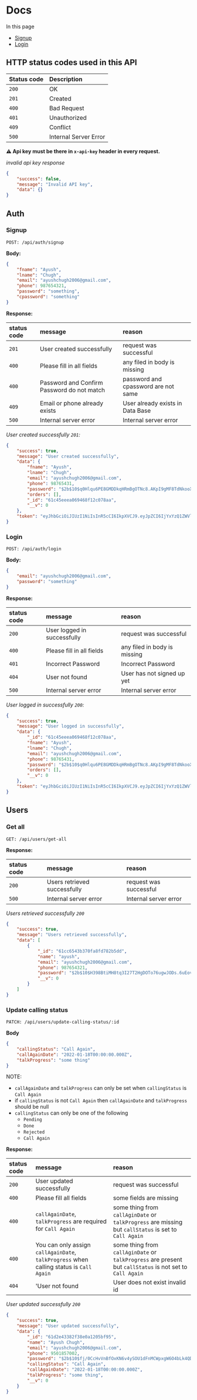 # Docs

In this page

-   [Signup](#signup)
-   [Login](#login)

## HTTP status codes used in this API

| Status code | Description           |
| :---------- | :-------------------- |
| `200`       | OK                    |
| `201`       | Created               |
| `400`       | Bad Request           |
| `401`       | Unauthorized          |
| `409`       | Conflict              |
| `500`       | Internal Server Error |

**⚠️ Api key must be there in `x-api-key` header in every request.**

_invalid api key response_

```json
{
	"success": false,
	"message": "Invalid API key",
	"data": {}
}
```

## Auth

### Signup

```http
POST: /api/auth/signup
```

**Body:**

```json
{
	"fname": "Ayush",
	"lname": "Chugh",
	"email": "ayushchugh2006@gmail.com",
	"phone": 987654321,
	"password": "something",
	"cpassword": "something"
}
```

**Response:**

| status code | message                                    | reason                              |
| :---------- | :----------------------------------------- | :---------------------------------- |
| `201`       | User created successfully                  | request was successful              |
| `400`       | Please fill in all fields                  | any filed in body is missing        |
| `400`       | Password and Confirm Password do not match | password and cpassword are not same |
| `409 `      | Email or phone already exists              | User already exists in Data Base    |
| `500 `      | Internal server error                      | Internal server error               |

_User created successfully `201`:_

```json
{
	"success": true,
	"message": "User created successfully",
	"data": {
		"fname": "Ayush",
		"lname": "Chugh",
		"email": "ayushchugh2006@gmail.com",
		"phone": 98765431,
		"password": "$2b$10$q0Hlqu6PE8GMDDkqHRmBgOTNc8.AKpI9gMF8TdNkooX/q3x16CQdq",
		"orders": [],
		"_id": "61c45eeea069468f12c078aa",
		"__v": 0
	},
	"token": "eyJhbGciOiJIUzI1NiIsInR5cCI6IkpXVCJ9.eyJpZCI6IjYxYzQ1ZWVlYTA2OTQ2OGYxMmMwNzhhYSIsImlhdCI6MTY0MDI1OTMxMH0.wrLOMeEzUDunR5ladDrggHnSrQvcuzjxYnSiNXAk3kM"
}
```

### Login

```http
POST: /api/auth/login
```

**Body:**

```json
{
	"email": "ayushchugh2006@gmail.com",
	"password": "something"
}
```

**Response:**

| status code | message                     | reason                       |
| :---------- | :-------------------------- | :--------------------------- |
| `200`       | User logged in successfully | request was successful       |
| `400`       | Please fill in all fields   | any filed in body is missing |
| `401`       | Incorrect Password          | Incorrect Password           |
| `404 `      | User not found              | User has not signed up yet   |
| `500 `      | Internal server error       | Internal server error        |

_User logged in successfully `200`:_

```json
{
	"success": true,
	"message": "User logged in successfully",
	"data": {
		"_id": "61c45eeea069468f12c078aa",
		"fname": "Ayush",
		"lname": "Chugh",
		"email": "ayushchugh2006@gmail.com",
		"phone": 98765431,
		"password": "$2b$10$q0Hlqu6PE8GMDDkqHRmBgOTNc8.AKpI9gMF8TdNkooX/q3x16CQdq",
		"orders": [],
		"__v": 0
	},
	"token": "eyJhbGciOiJIUzI1NiIsInR5cCI6IkpXVCJ9.eyJpZCI6IjYxYzQ1ZWVlYTA2OTQ2OGYxMmMwNzhhYSIsImlhdCI6MTY0MDI2MDg2MH0.-0N2tYca6cnU-_tY_-wDwYX2iVTmkf-3_dsgY3lLDb4"
}
```

## Users

### Get all

```http
GET: /api/users/get-all
```

**Response:**

| status code | message                      | reason                 |
| :---------- | :--------------------------- | :--------------------- |
| `200`       | Users retrieved successfully | request was successful |
| `500 `      | Internal server error        | Internal server error  |

_Users retrieved successfully `200`_

```json
{
	"success": true,
	"message": "Users retrieved successfully",
	"data": [
		{
			"_id": "61cc6543b370fa8fd782b5dd",
			"name": "ayush",
			"email": "ayushchugh2006@gmail.com",
			"phone": 987654321,
			"password": "$2b$10$H398BtiMH8tq3I27T2HgDOTo76ugwJODs.6uEovEBKLGBWTgGt9dq",
			"__v": 0
		}
	]
}
```

### Update calling status

```http
PATCH: /api/users/update-calling-status/:id
```

**Body**

```json
{
	"callingStatus": "Call Again",
	"callAgainDate": "2022-01-18T00:00:00.000Z",
	"talkProgress": "some thing"
}
```

NOTE:

-   `callAgainDate` and `talkProgress` can only be set when `callingStatus` is `Call Again`
-   if `callingStatus` is not `Call Again` then `callAgainDate` and `talkProgress` should be null
-   `callingStatus` can only be one of the following
    -   `Pending`
    -   `Done`
    -   `Rejected`
    -   `Call Again`

**Response:**

| status code | message                                                                                 | reason                                                                                                   |
| :---------- | :-------------------------------------------------------------------------------------- | :------------------------------------------------------------------------------------------------------- |
| `200`       | User updated successfully                                                               | request was successful                                                                                   |
| `400`       | Please fill all fields                                                                  | some fields are missing                                                                                  |
| `400`       | `callAgainDate`, `talkProgress` are required for `Call Again`                           | some thing from `callAginDate` or `talkProgress` are missing but `callStatus` is set to `Call Again`     |
| `400`       | You can only assign `callAgainDate`, `talkProgress` when calling status is `Call Again` | some thing from `callAginDate` or `talkProgress` are present but `callStatus` is not set to `Call Again` |
| `404`       | 'User not found                                                                         | User does not exist invalid id                                                                           |

_User updated successfully `200`_

```json
{
	"success": true,
	"message": "User updated successfully",
	"data": {
		"_id": "61d2e43382f38e0a1205bf95",
		"name": "Ayush Chugh",
		"email": "ayushchugh2006@gmail.com",
		"phone": 9501857002,
		"password": "$2b$10$fj/0CcHvVnBfOxKN6v4ySOU1dFnMCWpxgW6O4bLk4QDvQiJFVDl6W",
		"callingStatus": "Call Again",
		"callAgainDate": "2022-01-18T00:00:00.000Z",
		"talkProgress": "some thing",
		"__v": 0
	}
}
```
